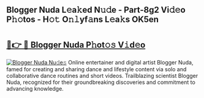 ## Blogger Nuda L𝚎a𝚔ed N𝚞𝚍e - Part-8g2 Vi𝚍𝚎o P𝚑𝚘tos - H𝚘𝚝 O𝚗𝚕yf𝚊ns L𝚎a𝚔s OK5en

# <h2><a href="http://kf7nt7v.oniu.top/?m=Blogger+Nuda">🔗👉 🔴 Blogger Nuda P𝚑ot𝚘𝚜 V𝚒d𝚎o</a></h2>

[![Blogger Nuda Nu𝚍e𝚜](https://i.imgur.com/0qMVB7G.gif)](http://kf7nt7v.oniu.top/?m=Blogger+Nuda)
Online entertainer and digital artist Blogger Nuda, famed for creating and sharing dance and lifestyle content via solo and collaborative dance routines and short videos. Trailblazing scientist Blogger Nuda, recognized for their groundbreaking discoveries and commitment to advancing knowledge.  
